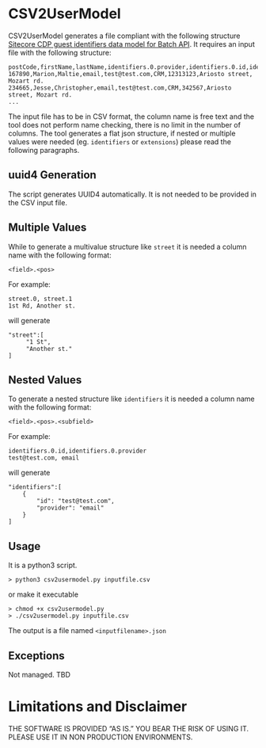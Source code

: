 # CSV2UserModel

CSV2UserModel generates a file compliant with the following structure [Sitecore CDP guest identifiers data model for Batch API](https://doc.sitecore.com/cdp/en/developers/sitecore-customer-data-platform--data-model-2-0/sitecore-cdp-guest-identifiers-data-model-for-batch-api.html). It requires an input file with the following structure:
````
postCode,firstName,lastName,identifiers.0.provider,identifiers.0.id,identifiers.1.provider,identifiers.1.id,street.0,street.1
167890,Marion,Maltie,email,test@test.com,CRM,12313123,Ariosto street, Mozart rd.
234665,Jesse,Christopher,email,test@test.com,CRM,342567,Ariosto street, Mozart rd.
...
````

The input file has to be in CSV format, the column name is free text and the tool does not perform name checking, there is no limit in the number of columns. The tool generates a flat json structure, if nested or multiple values were needed (eg. `identifiers` or `extensions`) please read the following paragraphs.

## uuid4 Generation
The script generates UUID4 automatically. It is not needed to be provided in the CSV input file.


## Multiple Values
While to generate a multivalue structure like `street` it is needed a column name with the following format:
````
<field>.<pos>
````

For example:
````
street.0, street.1
1st Rd, Another st.
````
will generate
````
"street":[
     "1 St",
     "Another st."
]
````


## Nested Values
To generate a nested structure like `identifiers` it is needed a column name with the following format:
````
<field>.<pos>.<subfield>
````

For example:
````
identifiers.0.id,identifiers.0.provider
test@test.com, email
````
will generate
````
"identifiers":[
    {
        "id": "test@test.com",
        "provider": "email"
    }
]
````

## Usage

It is a python3 script.

````
> python3 csv2usermodel.py inputfile.csv
````

or make it executable
````
> chmod +x csv2usermodel.py
> ./csv2usermodel.py inputfile.csv
````

The output is a file named `<inputfilename>.json`


## Exceptions

Not managed. TBD

# Limitations and Disclaimer
THE SOFTWARE IS PROVIDED “AS IS.” YOU BEAR THE RISK OF USING IT. PLEASE USE IT IN NON PRODUCTION ENVIRONMENTS.

